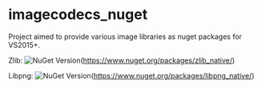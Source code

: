 # imagecodecs_nuget

Project aimed to provide various image libraries as nuget packages for VS2015+.

Zlib:
![NuGet Version](https://img.shields.io/nuget/v/zlib_native.svg)(https://www.nuget.org/packages/zlib_native/)

Libpng:
![NuGet Version](https://img.shields.io/nuget/v/libpng_native.svg)(https://www.nuget.org/packages/libpng_native/)

